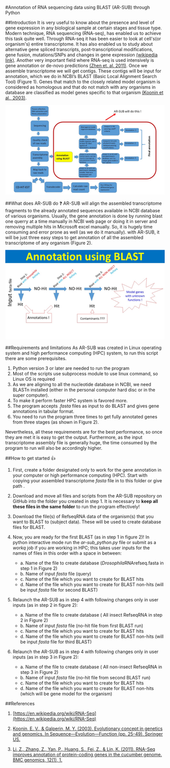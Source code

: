 #Annotation of RNA sequencing data using BLAST  (AR-SUB) through Python

##Introduction
It is very useful to know about the presence and level of gene expression in any biological sample at certain stages and tissue type. Modern technique, RNA sequencing (RNA-seq), has enabled us to achieve this task quite well. Through RNA-seq it has been easier to look at cell's(or organism's) entire transcriptome. It has also enabled us to study about alternative gene spliced transcripts, post-transcriptional modifications, gene fusion, mutations/SNPs and changes in gene expression [(wikipedia link)](https://en.wikipedia.org/wiki/RNA-Seq ). Another very important field where RNA-seq is used intensively is gene annotation or de-novo predictions [(Zhen et. al. 2011)](http://bmcgenomics.biomedcentral.com/articles/10.1186/1471-2164-12-540).
Once we assemble transcriptome we will get contigs. These contigs will be input for annotation, which we do in NCBI’s BLAST (Basic Local Alignment Search Tool) (Figure 1). Genes that match to the closely related model organism is considered as homologous and that do not match with any organisms in database are classified as model genes specific to that organism [(Koonin et al., 2003)](http://www.ncbi.nlm.nih.gov/books/NBK20255/).


![figure 1](images/project_overview1.jpg)


##What does AR-SUB do :question:
AR-SUB will align the assembled transcriptome fragments to the already annotated sequences available in NCBI database of various organisms. Usually, the gene annotation is done by running blast one querry at a time manually in NCBI web page or doing it in server and removing multiple hits in Microsoft excel manually. So, it is hugely time consuming and error prone as well (as we do it manually). with AR-SUB, it will be just three easy steps to get annotation of all the assembled transcriptome of any organism (Figure 2).

![figure 2](images/Workflow.jpg)


##Requirements and limitations
As AR-SUB was created in Linux operating system and high performance computing (HPC) system, to run this script there are some prerequisites. 

1.	Python version 3 or later are needed to run the program
2.	Most of the scripts use subprocess module to use linux command, so Linux OS is required 
3.	As we are aligning to all the nucleotide database in NCBI, we need BLASTn installed (either in the personal computer hard disc or in the super computer). 
4.	To make it perform faster HPC system is favored more.
5.	The program accepts .*fasta* files as input to do BLAST and gives gene annotations in tabular format.
6.	You need to run the program three times to get fully annotated genes from three stages (as shown in Figure 2). 

Nevertheless, all these requirements are for the best performance, so once they are met it is easy to get the output. Furthermore, as the input transcriptome assembly file is generally huge, the time consumed by the program to run will also be accordingly higher.


##How to get started  :+1:

1.	First, create a folder designated only to work for the gene annotation in your computer or high performance computing (HPC). Start with copying your assembled transcriptome *fasta* file in to this folder or give path .
2.	Download and move all files and scripts from the AR-SUB repository on GitHub into the folder you created in step 1. It is necessary to **keep all these files in the same folder** to run the program effectively!
3.	Download the file(s) of RefseqRNA data of the organism(s) that you want to BLAST to (subject data). These will be used to create database files for BLAST.
4.	Now, you are ready for the first BLAST (as in step 1 in figure 2)! In python interactive mode run the *ar-sub_python.py* file or submit as a *workq* job if you are working in HPC; this takes user inputs for the names of files in this order with a space in between:
     * a.	Name of the file to create database (*Drosophila*RNArefseq.fasta in step 1 in Figure 2)
     * b.	Name of input *fasta* file (query)
     * c.	Name of the file which you want to create for BLAST hits
     * d.	Name of the file which you want to create for BLAST non-hits (will be input *fasta* file for second BLAST)


5.	Relaunch the AR-SUB as in step 4 with following changes only in user inputs (as in step 2 in figure 2):
     * a.	Name of the file to create database ( All insect RefseqRNA in step 2 in Figure 2)
     * b.	Name of input *fasta* file (no-hit file from first BLAST run)
     * c.	Name of the file which you want to create for BLAST hits 
     * d.	Name of the file which you want to create for BLAST non-hits (will be input *fasta* file for third BLAST)
     
6.	Relaunch the AR-SUB as in step 4 with following changes only in user inputs (as in step 3 in Figure 2):
     * a.	Name of the file to create database ( All non-insect RefseqRNA in step 3 in Figure 2)
     * b.	Name of input *fasta* file (no-hit file from second BLAST run)
     * c.	Name of the file which you want to create for BLAST hits 
     * d.	Name of the file which you want to create for BLAST non-hits (which will be gene model for the organism)

##References 
1.	[https://en.wikipedia.org/wiki/RNA-Seq](https://en.wikipedia.org/wiki/RNA-Seq)

2. [Koonin, E. V., & Galperin, M. Y. (2003). Evolutionary concept in genetics and genomics. In Sequence—Evolution—Function (pp. 25-49). Springer US.](http://www.ncbi.nlm.nih.gov/books/NBK20255/)
3. [Li, Z., Zhang, Z., Yan, P., Huang, S., Fei, Z., & Lin, K. (2011). RNA-Seq improves annotation of protein-coding genes in the cucumber genome. BMC genomics, 12(1), 1.](http://bmcgenomics.biomedcentral.com/articles/10.1186/1471-2164-12-540)
